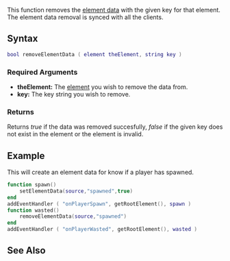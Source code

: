 This function removes the [element data](/element_data.md "wikilink") with the given key for that element. The element data removal is synced with all the clients.

Syntax
------

``` lua
bool removeElementData ( element theElement, string key ) 
```

### Required Arguments

-   **theElement:** The [element](/element.md "wikilink") you wish to remove the data from.
-   **key:** The key string you wish to remove.

### Returns

Returns *true* if the data was removed succesfully, *false* if the given key does not exist in the element or the element is invalid.

Example
-------

This will create an element data for know if a player has spawned.

``` lua
function spawn()
    setElementData(source,"spawned",true)
end
addEventHandler ( "onPlayerSpawn", getRootElement(), spawn )
function wasted()
    removeElementData(source,"spawned")
end
addEventHandler ( "onPlayerWasted", getRootElement(), wasted )
```

See Also
--------
